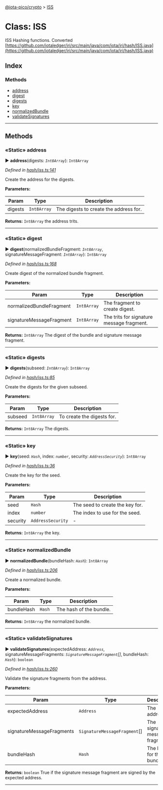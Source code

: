 [@iota-pico/crypto](../README.md) > [ISS](../classes/iss.md)



# Class: ISS


ISS Hashing functions. Converted [https://github.com/iotaledger/iri/src/main/java/com/iota/iri/hash/ISS.java](https://github.com/iotaledger/iri/src/main/java/com/iota/iri/hash/ISS.java)

## Index

### Methods

* [address](iss.md#address)
* [digest](iss.md#digest)
* [digests](iss.md#digests)
* [key](iss.md#key)
* [normalizedBundle](iss.md#normalizedbundle)
* [validateSignatures](iss.md#validatesignatures)



---
## Methods
<a id="address"></a>

### «Static» address

► **address**(digests: *`Int8Array`*): `Int8Array`



*Defined in [hash/iss.ts:141](https://github.com/iotaeco/iota-pico-crypto/blob/28c9f3a/src/hash/iss.ts#L141)*



Create the address for the digests.


**Parameters:**

| Param | Type | Description |
| ------ | ------ | ------ |
| digests | `Int8Array`   |  The digests to create the address for. |





**Returns:** `Int8Array`
the address trits.






___

<a id="digest"></a>

### «Static» digest

► **digest**(normalizedBundleFragment: *`Int8Array`*, signatureMessageFragment: *`Int8Array`*): `Int8Array`



*Defined in [hash/iss.ts:168](https://github.com/iotaeco/iota-pico-crypto/blob/28c9f3a/src/hash/iss.ts#L168)*



Create digest of the normalized bundle fragment.


**Parameters:**

| Param | Type | Description |
| ------ | ------ | ------ |
| normalizedBundleFragment | `Int8Array`   |  The fragment to create digest. |
| signatureMessageFragment | `Int8Array`   |  The trits for signature message fragment. |





**Returns:** `Int8Array`
The digest of the bundle and signature message fragment.






___

<a id="digests"></a>

### «Static» digests

► **digests**(subseed: *`Int8Array`*): `Int8Array`



*Defined in [hash/iss.ts:85](https://github.com/iotaeco/iota-pico-crypto/blob/28c9f3a/src/hash/iss.ts#L85)*



Create the digests for the given subseed.


**Parameters:**

| Param | Type | Description |
| ------ | ------ | ------ |
| subseed | `Int8Array`   |  To create the digests for. |





**Returns:** `Int8Array`
The digests.






___

<a id="key"></a>

### «Static» key

► **key**(seed: *`Hash`*, index: *`number`*, security: *`AddressSecurity`*): `Int8Array`



*Defined in [hash/iss.ts:36](https://github.com/iotaeco/iota-pico-crypto/blob/28c9f3a/src/hash/iss.ts#L36)*



Create the key for the seed.


**Parameters:**

| Param | Type | Description |
| ------ | ------ | ------ |
| seed | `Hash`   |  The seed to create the key for. |
| index | `number`   |  The index to use for the seed. |
| security | `AddressSecurity`   |  - |





**Returns:** `Int8Array`
the key.






___

<a id="normalizedbundle"></a>

### «Static» normalizedBundle

► **normalizedBundle**(bundleHash: *`Hash`*): `Int8Array`



*Defined in [hash/iss.ts:206](https://github.com/iotaeco/iota-pico-crypto/blob/28c9f3a/src/hash/iss.ts#L206)*



Create a normalized bundle.


**Parameters:**

| Param | Type | Description |
| ------ | ------ | ------ |
| bundleHash | `Hash`   |  The hash of the bundle. |





**Returns:** `Int8Array`
the normalized bundle.






___

<a id="validatesignatures"></a>

### «Static» validateSignatures

► **validateSignatures**(expectedAddress: *`Address`*, signatureMessageFragments: *`SignatureMessageFragment`[]*, bundleHash: *`Hash`*): `boolean`



*Defined in [hash/iss.ts:260](https://github.com/iotaeco/iota-pico-crypto/blob/28c9f3a/src/hash/iss.ts#L260)*



Validate the signature fragments from the address.


**Parameters:**

| Param | Type | Description |
| ------ | ------ | ------ |
| expectedAddress | `Address`   |  The address. |
| signatureMessageFragments | `SignatureMessageFragment`[]   |  The signature message fragments. |
| bundleHash | `Hash`   |  The hash for the bundle. |





**Returns:** `boolean`
True if the signature message fragment are signed by the expected address.






___


